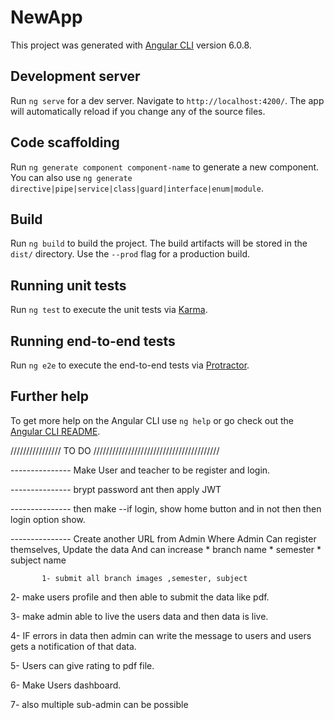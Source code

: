 # NewApp

This project was generated with [Angular CLI](https://github.com/angular/angular-cli) version 6.0.8.

## Development server

Run `ng serve` for a dev server. Navigate to `http://localhost:4200/`. The app will automatically reload if you change any of the source files.

## Code scaffolding

Run `ng generate component component-name` to generate a new component. You can also use `ng generate directive|pipe|service|class|guard|interface|enum|module`.

## Build

Run `ng build` to build the project. The build artifacts will be stored in the `dist/` directory. Use the `--prod` flag for a production build.

## Running unit tests

Run `ng test` to execute the unit tests via [Karma](https://karma-runner.github.io).

## Running end-to-end tests

Run `ng e2e` to execute the end-to-end tests via [Protractor](http://www.protractortest.org/).

## Further help

To get more help on the Angular CLI use `ng help` or go check out the [Angular CLI README](https://github.com/angular/angular-cli/blob/master/README.md).



//////////////// TO DO ////////////////////////////////////////

--------------- Make User and teacher to be register and login.

--------------- brypt password ant then apply JWT 

--------------- then make --if login, show home button and in not then then login option show.

--------------- Create another URL from Admin Where Admin Can register themselves, Update the data And can increase 
                * branch name
                * semester
                * subject name
                
            
           1- submit all branch images ,semester, subject 

2- make users profile and then able to submit the data like pdf.

3- make admin able to live the users data and then data is live.

4- IF errors in data then admin can write the message to users and users gets a notification of that data.
                
5- Users can give rating to pdf file.

6- Make Users dashboard.                 

7-  also multiple sub-admin can be possible

